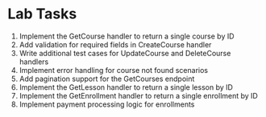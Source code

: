 # Lab Tasks

1. Implement the GetCourse handler to return a single course by ID
2. Add validation for required fields in CreateCourse handler
3. Write additional test cases for UpdateCourse and DeleteCourse handlers
4. Implement error handling for course not found scenarios
5. Add pagination support for the GetCourses endpoint
6. Implement the GetLesson handler to return a single lesson by ID
7. Implement the GetEnrollment handler to return a single enrollment by ID
8. Implement payment processing logic for enrollments
